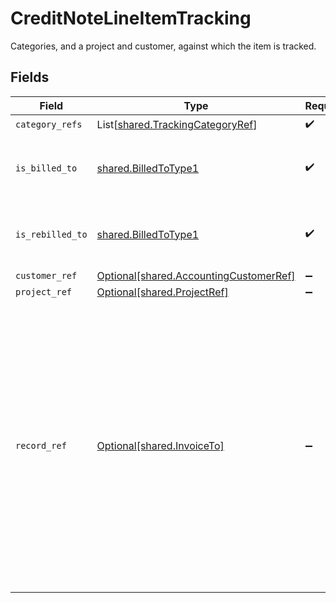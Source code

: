 # CreditNoteLineItemTracking

Categories, and a project and customer, against which the item is tracked.


## Fields

| Field                                                                                                                                                                                                                                                   | Type                                                                                                                                                                                                                                                    | Required                                                                                                                                                                                                                                                | Description                                                                                                                                                                                                                                             |
| ------------------------------------------------------------------------------------------------------------------------------------------------------------------------------------------------------------------------------------------------------- | ------------------------------------------------------------------------------------------------------------------------------------------------------------------------------------------------------------------------------------------------------- | ------------------------------------------------------------------------------------------------------------------------------------------------------------------------------------------------------------------------------------------------------- | ------------------------------------------------------------------------------------------------------------------------------------------------------------------------------------------------------------------------------------------------------- |
| `category_refs`                                                                                                                                                                                                                                         | List[[shared.TrackingCategoryRef](../../models/shared/trackingcategoryref.md)]                                                                                                                                                                          | :heavy_check_mark:                                                                                                                                                                                                                                      | N/A                                                                                                                                                                                                                                                     |
| `is_billed_to`                                                                                                                                                                                                                                          | [shared.BilledToType1](../../models/shared/billedtotype1.md)                                                                                                                                                                                            | :heavy_check_mark:                                                                                                                                                                                                                                      | Defines if the bill or bill credit note is billed/rebilled to a project.                                                                                                                                                                                |
| `is_rebilled_to`                                                                                                                                                                                                                                        | [shared.BilledToType1](../../models/shared/billedtotype1.md)                                                                                                                                                                                            | :heavy_check_mark:                                                                                                                                                                                                                                      | Defines if the bill or bill credit note is billed/rebilled to a project.                                                                                                                                                                                |
| `customer_ref`                                                                                                                                                                                                                                          | [Optional[shared.AccountingCustomerRef]](../../models/shared/accountingcustomerref.md)                                                                                                                                                                  | :heavy_minus_sign:                                                                                                                                                                                                                                      | N/A                                                                                                                                                                                                                                                     |
| `project_ref`                                                                                                                                                                                                                                           | [Optional[shared.ProjectRef]](../../models/shared/projectref.md)                                                                                                                                                                                        | :heavy_minus_sign:                                                                                                                                                                                                                                      | N/A                                                                                                                                                                                                                                                     |
| `record_ref`                                                                                                                                                                                                                                            | [Optional[shared.InvoiceTo]](../../models/shared/invoiceto.md)                                                                                                                                                                                          | :heavy_minus_sign:                                                                                                                                                                                                                                      | Links the current record to the underlying record or data type that created it. <br/><br/>For example, if a journal entry is generated based on an invoice, this property allows you to connect the journal entry to the underlying invoice in our data model.  |